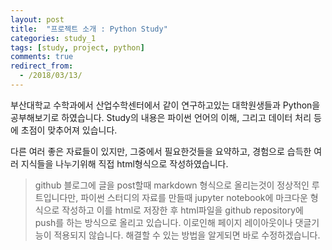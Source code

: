 ```yaml
---
layout: post
title:  "프로젝트 소개 : Python Study"
categories: study_1
tags: [study, project, python]
comments: true
redirect_from:
  - /2018/03/13/
---
```


부산대학교 수학과에서 산업수학센터에서 같이 연구하고있는 대학원생들과 Python을 공부해보기로 하였습니다. Study의 내용은 파이썬 언어의 이해, 그리고 데이터 처리 등에 초점이 맞추어져 있습니다.

다른 여러 좋은 자료들이 있지만, 그중에서 필요한것들을 요약하고, 경험으로 습득한 여러 지식들을 나누기위해 직접 html형식으로 작성하였습니다.

> github 블로그에 글을 post할때 markdown 형식으로 올리는것이 정상적인 루트입니다만, 파이썬 스터디의 자료를 만들때 jupyter notebook에 마크다운 형식으로 작성하고 이를 html로 저장한 후 html파일을 github repository에 push를 하는 방식으로 올리고 있습니다. 이로인해 페이지 레이아웃이나 댓글기능이 적용되지 않습니다. 해결할 수 있는 방법을 알게되면 바로 수정하겠습니다.

